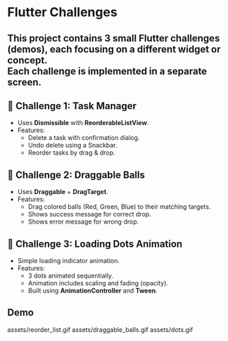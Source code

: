 # Flutter Challenges

This project contains 3 small Flutter challenges (demos), each focusing on a different widget or concept.  
Each challenge is implemented in a separate screen.
---
## 📌 Challenge 1: Task Manager
- Uses **Dismissible** with **ReorderableListView**.
- Features:
  - Delete a task with confirmation dialog.
  - Undo delete using a Snackbar.
  - Reorder tasks by drag & drop.

## 📌 Challenge 2: Draggable Balls
- Uses **Draggable** + **DragTarget**.
- Features:
  - Drag colored balls (Red, Green, Blue) to their matching targets.
  - Shows success message for correct drop.
  - Shows error message for wrong drop.

## 📌 Challenge 3: Loading Dots Animation
- Simple loading indicator animation.
- Features:
  - 3 dots animated sequentially.
  - Animation includes scaling and fading (opacity).
  - Built using **AnimationController** and **Tween**.

## Demo

assets/reorder_list.gif
assets/draggable_balls.gif
assets/dots.gif
